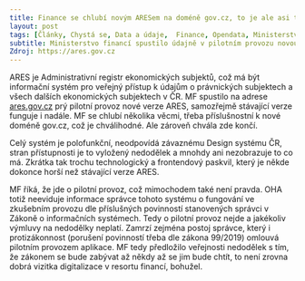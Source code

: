 ```yaml
---
title: Finance se chlubí novým ARESem na doméně gov.cz, to je ale asi tak všechno čím se chlubit
layout: post
tags: [Články, Chystá se, Data a údaje,  Finance, Opendata, Ministerstvo financí, Portály, Nepovedlo se]
subtitle: Ministerstvo financí spustilo údajně v pilotním provozu novou aplikaci ARES a to už na nové národní vládní doméně. Ale to je na tom asi jediné pozitivní. MF si evidentně pod pojmem pilotní provoz představuje polofunkční nedodělek nerespektující ani základní zákonné povinnosti.
Zdroj: https://ares.gov.cz
---
```


ARES je Administrativní registr ekonomických subjektů, což má být informační systém pro veřejný přístup k údajům o právnických subjektech a všech dalších ekonomických subjektech v ČR. MF spustilo na adrese [ares.gov.cz](https://ares.gov.cz) prý pilotní provoz nové verze ARES, samozřejmě stávající verze funguje i nadále. MF se chlubí několika věcmi, třeba příslušnostní k nové doméně gov.cz, což je chválihodné. Ale zároveň chvála zde končí.

Celý systém je polofunkční, neodpovídá závaznému Design systému ČR, stran přístupnosti je to vyložený nedodělek a mnohdy ani nezobrazuje to co má. Zkrátka tak trochu technologický a frontendový paskvil, který je někde dokonce horší než stávající verze ARES. 

MF říká, že jde o pilotní provoz, což mimochodem také není pravda. OHA totiž neeviduje informace správce tohoto systému o fungování ve zkušebním provozu dle příslušných povinností stanovených správci v Zákoně o informačních systémech. Tedy o pilotní provoz nejde a jakékoliv výmluvy na nedodělky neplatí. Zamrzí zejména postoj správce, který i protizákonnost (porušení povinností třeba dle zákona 99/2019) omlouvá pilotním provozem aplikace. MF tedy předložilo veřejnosti nedodělek s tím, že zákonem se bude zabývat až někdy až se jim bude chtít, to není zrovna dobrá vizitka digitalizace v resortu financí, bohužel.
